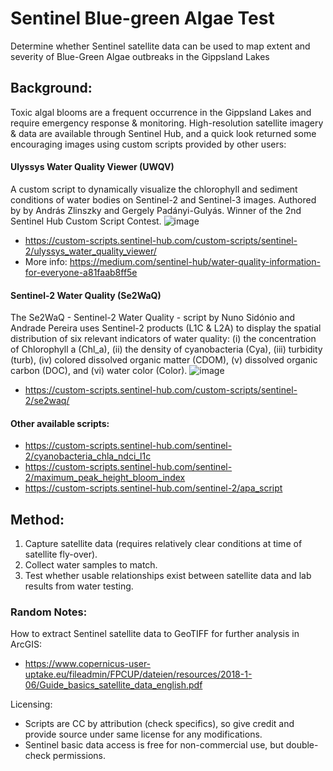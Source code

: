 # Sentinel Blue-green Algae Test
Determine whether Sentinel satellite data can be used to map extent and severity of Blue-Green Algae outbreaks in the Gippsland Lakes

## Background:
Toxic algal blooms are a frequent occurrence in the Gippsland Lakes and require emergency response & monitoring.
High-resolution satellite imagery & data are available through Sentinel Hub, and a quick look returned some encouraging images using custom scripts provided by other users: 

#### Ulyssys Water Quality Viewer (UWQV)
A custom script to dynamically visualize the chlorophyll and sediment conditions of water bodies on Sentinel-2 and Sentinel-3 images. Authored by by András Zlinszky and Gergely Padányi-Gulyás. Winner of the 2nd Sentinel Hub Custom Script Contest.
![image](https://user-images.githubusercontent.com/100050237/161180006-81f553b5-a0bd-4820-b6f0-5a6ef336c8d5.png)
* https://custom-scripts.sentinel-hub.com/custom-scripts/sentinel-2/ulyssys_water_quality_viewer/
* More info: https://medium.com/sentinel-hub/water-quality-information-for-everyone-a81faab8ff5e

#### Sentinel-2 Water Quality (Se2WaQ)
The Se2WaQ - Sentinel-2 Water Quality - script by Nuno Sidónio and Andrade Pereira uses Sentinel-2 products (L1C & L2A) to display the spatial distribution of six relevant indicators of water quality: (i) the concentration of Chlorophyll a (Chl_a), (ii) the density of cyanobacteria (Cya), (iii) turbidity (turb), (iv) colored dissolved organic matter (CDOM), (v) dissolved organic carbon (DOC), and (vi) water color (Color).
![image](https://user-images.githubusercontent.com/100050237/161179412-2dd927ee-02ba-475a-abe7-6fe3a76dace9.png)
* https://custom-scripts.sentinel-hub.com/custom-scripts/sentinel-2/se2waq/

#### Other available scripts:
* https://custom-scripts.sentinel-hub.com/sentinel-2/cyanobacteria_chla_ndci_l1c
* https://custom-scripts.sentinel-hub.com/sentinel-2/maximum_peak_height_bloom_index
* https://custom-scripts.sentinel-hub.com/sentinel-2/apa_script

## Method:
1. Capture satellite data (requires relatively clear conditions at time of satellite fly-over).
2. Collect water samples to match.
3. Test whether usable relationships exist between satellite data and lab results from water testing.

### Random Notes:
How to extract Sentinel satellite data to GeoTIFF for further analysis in ArcGIS:
* https://www.copernicus-user-uptake.eu/fileadmin/FPCUP/dateien/resources/2018-1-06/Guide_basics_satellite_data_english.pdf

Licensing:
* Scripts are CC by attribution (check specifics), so give credit and provide source under same license for any modifications.
* Sentinel basic data access is free for non-commercial use, but double-check permissions. 
